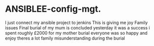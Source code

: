 # ANSIBLEE-config-mgt.
I just connect my ansible project to jenkins
This is giving me joy
Family issues
Final burial of my mum is concluded yesterday
it was a success
i spent roughly £2000 for my mother burial
everyone was so happy and enjoy
theres a lot family misunderstanding during the burial

